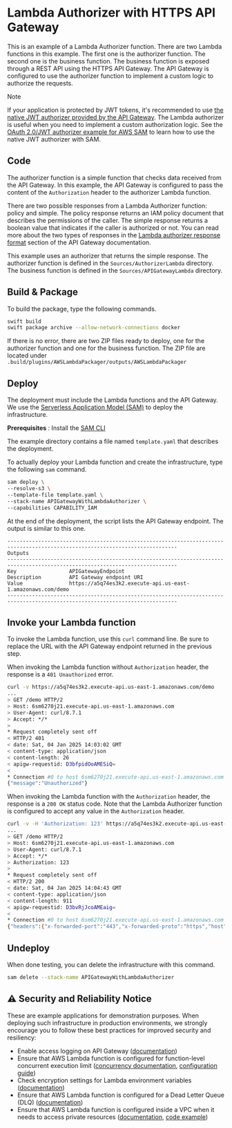 # Lambda Authorizer with HTTPS API Gateway 

This is an example of a Lambda Authorizer function.  There are two Lambda functions in this example. The first one is the authorizer function. The second one is the business function. The business function is exposed through a REST API using the HTTPS API Gateway. The API Gateway is configured to use the authorizer function to implement a custom logic to authorize the requests. 

>[!NOTE]
> If your application is protected by JWT tokens, it's recommended to use [the native JWT authorizer provided by the API Gateway](https://docs.aws.amazon.com/apigateway/latest/developerguide/http-api-jwt-authorizer.html). The Lambda authorizer is useful when you need to implement a custom authorization logic. See the [OAuth 2.0/JWT authorizer example for AWS SAM](https://docs.aws.amazon.com/serverless-application-model/latest/developerguide/serverless-controlling-access-to-apis-oauth2-authorizer.html) to learn how to use the native JWT authorizer with SAM.

## Code 

The authorizer function is a simple function that checks data received from the API Gateway. In this example, the API Gateway is configured to pass the content of the `Authorization` header to the authorizer Lambda function.

There are two possible responses from a Lambda Authorizer function: policy and simple. The policy response returns an IAM policy document that describes the permissions of the caller. The simple response returns a boolean value that indicates if the caller is authorized or not. You can read more about the two types of responses in the [Lambda authorizer response format](https://docs.aws.amazon.com/apigateway/latest/developerguide/http-api-lambda-authorizer.html) section of the API Gateway documentation.

This example uses an authorizer that returns the simple response. The authorizer function is defined in the `Sources/AuthorizerLambda` directory. The business function is defined in the `Sources/APIGatewayLambda` directory.

## Build & Package 

To build the package, type the following commands.

```bash
swift build
swift package archive --allow-network-connections docker
```

If there is no error, there are two ZIP files ready to deploy, one for the authorizer function and one for the business function.
The ZIP file are located under `.build/plugins/AWSLambdaPackager/outputs/AWSLambdaPackager`

## Deploy

The deployment must include the Lambda functions and the API Gateway. We use the [Serverless Application Model (SAM)](https://docs.aws.amazon.com/serverless-application-model/latest/developerguide/what-is-sam.html) to deploy the infrastructure.

**Prerequisites** : Install the [SAM CLI](https://docs.aws.amazon.com/serverless-application-model/latest/developerguide/install-sam-cli.html)

The example directory contains a file named `template.yaml` that describes the deployment.

To actually deploy your Lambda function and create the infrastructure, type the following `sam` command.

```bash
sam deploy \
--resolve-s3 \
--template-file template.yaml \
--stack-name APIGatewayWithLambdaAuthorizer \
--capabilities CAPABILITY_IAM 
```

At the end of the deployment, the script lists the API Gateway endpoint.
The output is similar to this one.

```
-----------------------------------------------------------------------------------------------------------------------------
Outputs                                                                                                                     
-----------------------------------------------------------------------------------------------------------------------------
Key                 APIGatewayEndpoint                                                                                      
Description         API Gateway endpoint URI                                                                                
Value               https://a5q74es3k2.execute-api.us-east-1.amazonaws.com/demo                                                 
-----------------------------------------------------------------------------------------------------------------------------
```

## Invoke your Lambda function

To invoke the Lambda function, use this `curl` command line. Be sure to replace the URL with the API Gateway endpoint returned in the previous step.

When invoking the Lambda function without `Authorization` header, the response is a `401 Unauthorized` error.

```bash
curl -v https://a5q74es3k2.execute-api.us-east-1.amazonaws.com/demo
...
> GET /demo HTTP/2
> Host: 6sm6270j21.execute-api.us-east-1.amazonaws.com
> User-Agent: curl/8.7.1
> Accept: */*
> 
* Request completely sent off
< HTTP/2 401 
< date: Sat, 04 Jan 2025 14:03:02 GMT
< content-type: application/json
< content-length: 26
< apigw-requestid: D3bfpidOoAMESiQ=
< 
* Connection #0 to host 6sm6270j21.execute-api.us-east-1.amazonaws.com left intact
{"message":"Unauthorized"}
```

When invoking the Lambda function with the `Authorization` header, the response is a `200 OK` status code. Note that the Lambda Authorizer function is configured to accept any value in the `Authorization` header.

```bash
curl -v -H 'Authorization: 123' https://a5q74es3k2.execute-api.us-east-1.amazonaws.com/demo
...
> GET /demo HTTP/2
> Host: 6sm6270j21.execute-api.us-east-1.amazonaws.com
> User-Agent: curl/8.7.1
> Accept: */*
> Authorization: 123
> 
* Request completely sent off
< HTTP/2 200 
< date: Sat, 04 Jan 2025 14:04:43 GMT
< content-type: application/json
< content-length: 911
< apigw-requestid: D3bvRjJcoAMEaig=
< 
* Connection #0 to host 6sm6270j21.execute-api.us-east-1.amazonaws.com left intact
{"headers":{"x-forwarded-port":"443","x-forwarded-proto":"https","host":"6sm6270j21.execute-api.us-east-1.amazonaws.com","user-agent":"curl\/8.7.1","accept":"*\/*","content-length":"0","x-amzn-trace-id":"Root=1-67793ffa-05f1296f1a52f8a066180020","authorization":"123","x-forwarded-for":"81.49.207.77"},"routeKey":"ANY \/demo","version":"2.0","rawQueryString":"","isBase64Encoded":false,"queryStringParameters":{},"pathParameters":{},"rawPath":"\/demo","cookies":[],"requestContext":{"domainPrefix":"6sm6270j21","requestId":"D3bvRjJcoAMEaig=","domainName":"6sm6270j21.execute-api.us-east-1.amazonaws.com","stage":"$default","authorizer":{"lambda":{"abc1":"xyz1"}},"timeEpoch":1735999482988,"accountId":"401955065246","time":"04\/Jan\/2025:14:04:42 +0000","http":{"method":"GET","sourceIp":"81.49.207.77","path":"\/demo","userAgent":"curl\/8.7.1","protocol":"HTTP\/1.1"},"apiId":"6sm6270j21"},"stageVariables":{}}
```

## Undeploy

When done testing, you can delete the infrastructure with this command.

```bash
sam delete --stack-name APIGatewayWithLambdaAuthorizer
```

## ⚠️ Security and Reliability Notice

These are example applications for demonstration purposes. When deploying such infrastructure in production environments, we strongly encourage you to follow these best practices for improved security and resiliency:

- Enable access logging on API Gateway ([documentation](https://docs.aws.amazon.com/apigateway/latest/developerguide/set-up-logging.html))
- Ensure that AWS Lambda function is configured for function-level concurrent execution limit ([concurrency documentation](https://docs.aws.amazon.com/lambda/latest/dg/lambda-concurrency.html), [configuration guide](https://docs.aws.amazon.com/lambda/latest/dg/configuration-concurrency.html))
- Check encryption settings for Lambda environment variables ([documentation](https://docs.aws.amazon.com/lambda/latest/dg/configuration-envvars-encryption.html))
- Ensure that AWS Lambda function is configured for a Dead Letter Queue (DLQ) ([documentation](https://docs.aws.amazon.com/lambda/latest/dg/invocation-async-retain-records.html#invocation-dlq))
- Ensure that AWS Lambda function is configured inside a VPC when it needs to access private resources ([documentation](https://docs.aws.amazon.com/lambda/latest/dg/configuration-vpc.html), [code example](https://github.com/awslabs/swift-aws-lambda-runtime/tree/main/Examples/ServiceLifecycle%2BPostgres))